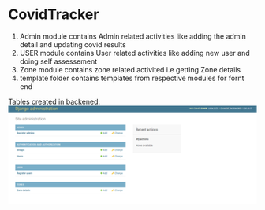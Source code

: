 # CovidTracker
1. Admin module contains Admin related activities like adding the admin detail and updating covid results
2. USER module contains User related activities like adding new user and doing self assessement
3. Zone module contains zone related activited i.e getting Zone details
4. template folder contains templates from respective modules for fornt end 

Tables created in backened:
![alt text](https://github.com/shivendra04/CovidTracker/blob/master/ReadmeImages/Admin_Table.PNG?raw=true)
